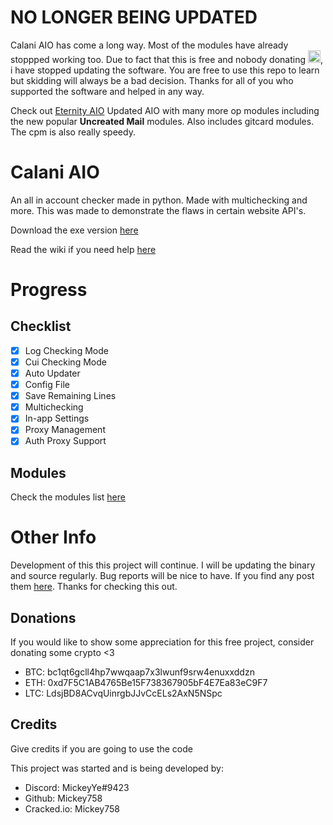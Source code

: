 
# **NO LONGER BEING UPDATED**
Calani AIO has come a long way. Most of the modules have already stoppped working too. Due to fact that this is free and nobody donating <img src="https://pbs.twimg.com/profile_images/1482852538248577033/2zwdSG1d_400x400.jpg" width="20" title="peposad">, i have stopped updating the software. You are free to use this repo to learn but skidding will always be a bad decision. Thanks for all of you who supported the software and helped in any way. 

Check out <a href="https://discord.gg/Jhms27cnAh">Eternity AIO</a>
Updated AIO with many more op modules including the new popular **Uncreated Mail** modules. Also includes gitcard modules. The cpm is also really speedy.


# Calani AIO
An all in account checker made in python. Made with multichecking and more. This was made to demonstrate the flaws in certain website API's.

Download the exe version [here](https://github.com/Mickey758/Calani-AIO/releases)

Read the wiki if you need help [here](https://github.com/Mickey758/Calani-AIO/wiki)

# Progress

## Checklist
- [x] Log Checking Mode
- [x] Cui Checking Mode
- [x] Auto Updater
- [x] Config File
- [x] Save Remaining Lines
- [x] Multichecking
- [x] In-app Settings
- [x] Proxy Management
- [x] Auth Proxy Support

## Modules
Check the modules list [here](https://github.com/Mickey758/Calani-AIO/blob/master/MODULES.md)

# Other Info
Development of this this project will continue. I will be updating the binary and source regularly. Bug reports will be nice to have. If you find any post them [here](https://github.com/Mickey758/Calani-AIO/issues/new). Thanks for checking this out.

## Donations
If you would like to show some appreciation for this free project, consider donating some crypto <3

- BTC: bc1qt6gcll4hp7wwqaap7x3lwunf9srw4enuxxddzn
- ETH: 0xd7F5C1AB4765Be15F738367905bF4E7Ea83eC9F7
- LTC: LdsjBD8ACvqUinrgbJJvCcELs2AxN5NSpc

## Credits
Give credits if you are going to use the code

This project was started and is being developed by:
- Discord: MickeyYe#9423
- Github: Mickey758
- Cracked.io: Mickey758
